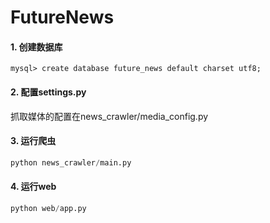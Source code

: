 # FutureNews

#### 1. 创建数据库
```
mysql> create database future_news default charset utf8;
```

#### 2. 配置settings.py
抓取媒体的配置在news_crawler/media_config.py

#### 3. 运行爬虫
```python
python news_crawler/main.py
```

#### 4. 运行web
```python
python web/app.py
```